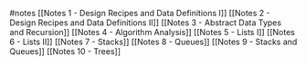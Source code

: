 #notes
[[Notes 1 - Design Recipes and Data Definitions I]]
[[Notes 2 - Design Recipes and Data Definitions II]]
[[Notes 3 - Abstract Data Types and Recursion]]
[[Notes 4 - Algorithm Analysis]]
[[Notes 5 - Lists I]]
[[Notes 6 - Lists II]]
[[Notes 7 - Stacks]]
[[Notes 8 - Queues]]
[[Notes 9 - Stacks and Queues]]
[[Notes 10 - Trees]]
